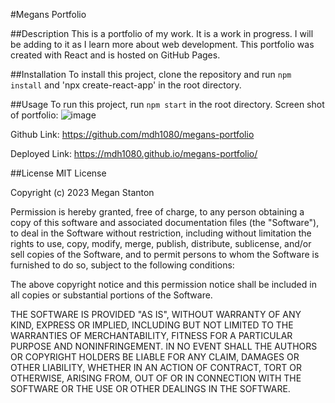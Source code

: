 #Megans Portfolio

##Description
This is a portfolio of my work. It is a work in progress. I will be adding to it as I learn more about web development. This portfolio was created with React and is hosted on GitHub Pages.

##Installation
To install this project, clone the repository and run `npm install`  and 'npx create-react-app'  in the root directory.

##Usage
To run this project, run `npm start` in the root directory. 
Screen shot of portfolio:
![image](https://user-images.githubusercontent.com/110183347/220214471-6befb09e-70da-4b5f-bd82-c6b067254ce6.png)

Github Link: https://github.com/mdh1080/megans-portfolio

Deployed Link: https://mdh1080.github.io/megans-portfolio/

##License
MIT License

Copyright (c) 2023 Megan Stanton

Permission is hereby granted, free of charge, to any person obtaining a copy of this software and associated documentation files (the "Software"), to deal in the Software without restriction, including without limitation the rights to use, copy, modify, merge, publish, distribute, sublicense, and/or sell copies of the Software, and to permit persons to whom the Software is furnished to do so, subject to the following conditions:

The above copyright notice and this permission notice shall be included in all copies or substantial portions of the Software.

THE SOFTWARE IS PROVIDED "AS IS", WITHOUT WARRANTY OF ANY KIND, EXPRESS OR IMPLIED, INCLUDING BUT NOT LIMITED TO THE WARRANTIES OF MERCHANTABILITY, FITNESS FOR A PARTICULAR PURPOSE AND NONINFRINGEMENT. IN NO EVENT SHALL THE AUTHORS OR COPYRIGHT HOLDERS BE LIABLE FOR ANY CLAIM, DAMAGES OR OTHER LIABILITY, WHETHER IN AN ACTION OF CONTRACT, TORT OR OTHERWISE, ARISING FROM, OUT OF OR IN CONNECTION WITH THE SOFTWARE OR THE USE OR OTHER DEALINGS IN THE SOFTWARE.

